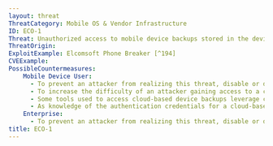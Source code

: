 ```yaml
---
layout: threat
ThreatCategory: Mobile OS & Vendor Infrastructure
ID: ECO-1
Threat: Unauthorized access to mobile device backups stored in the device or operating system vendor's cloud service
ThreatOrigin:
ExploitExample: Elcomsoft Phone Breaker [^194]
CVEExample:
PossibleCountermeasures:
    Mobile Device User:
      - To prevent an attacker from realizing this threat, disable or do not enable cloud backups for the device, which can be accomplished either through mobile OS settings or for enterprises, MDM device policy settings.
      - To increase the difficulty of an attacker gaining access to a cloud service account, enable increased authentication requirements, such as two-factor authentication or step-up authentication when initally accessing the account from an unknown device.
      - Some tools used to access cloud-based device backups leverage cryptographic tokens left on computers or devices used to legitimately access the cloud service (e.g., iCloud); if it is believed an attacker has had access to any such system, invalidate any recovered tokens they may have recovered by changing the authentication credentials for the cloud service.
      - As knowledge of the authentication credentials for a cloud-based backup service may enable an attacker to gain access, protect cloud service authentication credentials from unauthorized disclosure.
    Enterprise:
      - To prevent an attacker from realizing this threat, disable or do not enable cloud backups for the device, which can be accomplished either through mobile OS settings or for enterprises, MDM device policy settings.
title: ECO-1
---
```

